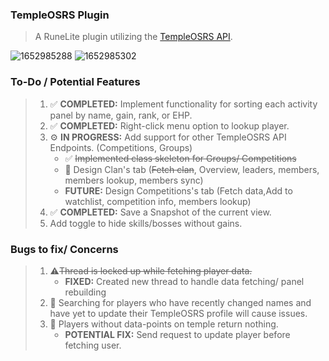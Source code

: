 ### TempleOSRS Plugin

> A RuneLite plugin utilizing the [TempleOSRS API](https://templeosrs.com/api_doc.php). <br>

![1652985288](https://user-images.githubusercontent.com/60162255/169375087-4ebe59c9-9e61-4dc2-a81f-7a34c9637aa6.png)
![1652985302](https://user-images.githubusercontent.com/60162255/169375155-3bf2767d-865a-4c9e-8e8f-52ff9c2e109b.png)


### To-Do / Potential Features

> 1. ✅ **COMPLETED:** Implement functionality for sorting each activity panel by name, gain, rank, or EHP.
> 2. ✅ **COMPLETED:** Right-click menu option to lookup player.
> 3. ⚙️ **IN PROGRESS:** Add support for other TempleOSRS API Endpoints. (Competitions, Groups)
>     * ✅ ~~Implemented class skeleton for Groups/ Competitions~~
>     * 🔧 Design Clan's tab (~~Fetch clan~~, Overview, leaders, members, members lookup, members sync)
>     * **FUTURE:** Design Competitions's tab (Fetch data,Add to watchlist, competition info, members lookup)
> 4. ✅ **COMPLETED:** Save a Snapshot of the current view.
> 5. Add toggle to hide skills/bosses without gains.

### Bugs to fix/ Concerns

> 1. ⚠️~~Thread is locked up while fetching player data.~~
>    * **FIXED:** Created new thread to handle data fetching/ panel rebuilding
> 2. 🐛 Searching for players who have recently changed names and have yet to update their TempleOSRS profile will cause issues.
> 3. 📓 Players without data-points on temple return nothing.
>    * **POTENTIAL FIX:** Send request to update player before fetching user.
